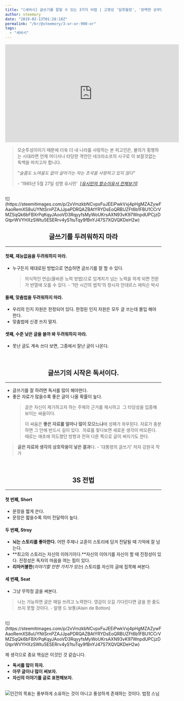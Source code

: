 ```yaml
---
title: "[세바시] 글쓰기를 잘할 수 있는 3가지 비법 | 고영성 '일취월장', '완벽한 공부법' 저자 체인지그라운드 고문 | 세바시 900회 | 글쓰기 강연 듣기"
author: steemory
date: "2019-02-13T01:28:18Z"
permalink: "/kr/@steemory/3-or-or-900-or"
tags:
  - "세바시"
---
```

<iframe width="560" height="315" src="https://www.youtube.com/embed/49aNGqK_6UU" frameborder="0" allow="accelerometer; autoplay; encrypted-media; gyroscope; picture-in-picture" allowfullscreen></iframe><br>

> 모순투성이이기 때문에 
> 더욱 더 내 나라를 사랑하는 본 피고인은, 
> 불의가 횡행하는 시대라면 언제 어디서나 타당한 격언인 
> 네크라소프의 시구로 이 보잘것없는 독백을 마치고자 합니다.
>
>*"슬픔도 노여움도 없이 살아가는 자는 조국을 사랑하고 있지 않다"*
>
> \- '1985년 5월 27일 성명 유시민' 
[*[유시민의 항소이유서 전체보기]*](https://ko.m.wikisource.org/wiki/유시민의_항소이유서)

<br>
![](https://steemitimages.com/p/2xVmzkbNCvpxFuJEEiPwkVxj4pHgMZAZywFAaoRemXS8uUYNtSrnPZAJJpaPDRQAZBAtYRYDsEoQRBUZFt6b1FBU1CCrVMZSqQk6bFBXrPqKqyJAooVD3RqyyfsMyWoUKrsAXN93vK97WnpdUPCjzDGtprWVYHXzSWtu5ESERrv4yS1tuTqy9fBnYJ47S7XQVQKDeH2w)

<br>

<center><h2>글쓰기를 두려워하지 마라</h2></center><hr>

#### 첫째, 재능없음을 두려워하지 마라.
* 누구든지 제대로된 방법으로 연습하면 글쓰기를 잘 할 수 있다.
    > 의식적인 연습(올바른 노력 방법)으로 임계치가 넘는 노력을 하게 되면 전문가 반열에 오를 수 있다. 
\- '1만 시간의 법칙'의 창시자 안데르스 에릭슨 박사

#### 둘째, 맞춤법을 두려워하지 마라.

* 우리의 인지 자원은 한정되어 있다. 한정된 인지 자원은 모두 글 쓰는데 몰입 해야 한다. 
* 맞춤법에 신경 쓰지 말자.

#### 셋째, 수준 낮은 글을 쓸까 봐 두려워하지 마라.

* 못난 글도 계속 쓰다 보면, 그중에서 잘난 글이 나온다.

<br>

<center><h2>글쓰기의 시작은 독서이다.</h2></center><hr>

* 글쓰기를 잘 하려면 독서를 많이 해야한다.
* 좋은 자료가 많을수록 좋은 글이 나올 확률이 높다.
  > 글은 자신이 제기하고자 하는 주제의 근거를 제시하고 
그 타당성을 입증해 보이는 싸움이다.
  >
  > 이 싸움은 **좋은 자료를 얼마나 많이 모으느냐**에 성패가 좌우된다.
자료가 충분하면 그 안에 반드시 길이 있다. 
자료를 찾다보면 새로운 생각이 떠오른다. 
때로는 애초에 의도했던 방향과 전혀 다른 쪽으로 글이 써지기도 한다.
>
>**글은 자료와 생각의 상호작용이 낳은 결과**다.
>\- '대통령의 글쓰기' 저자 강원국 작가

<br>

<center><h2>3S 전법</h2></center><hr>



#### 첫 번째, **Short**
* 문장을 짧게 쓴다. 
* 문장은 짧을수록 의미 전달력이 높다.

#### 두 번째, **Stroy**
* **뇌는 스토리를 좋아한다.** 어떤 주제나 교훈이 스토리에 담겨 전달될 때 기억에 잘 남는다.
* **최고의 스토리는 자신의 이야기이다.**자신의 이야기를 자신이 할 때 진정성이 있다. 진정성은 독자의 마음을 여는 힘이 있다.
* **리마커블한**(*이야기할 만한 가치가 있는*) 스토리를 자신의 글에 접목해 써본다.

#### 세  번쨰, **Seat**
* 그냥 무작정 글을 써본다.
> 나는 가능하면 글은 매일 쓰려고 노력한다. 영감이 오길 기다린다면 글을 한 줄도 쓰지 못할 것이다. - 알랭 드 보통(Alain de Botton)

<br>
![](https://steemitimages.com/p/2xVmzkbNCvpxFuJEEiPwkVxj4pHgMZAZywFAaoRemXS8uUYNtSrnPZAJJpaPDRQAZBAtYRYDsEoQRBUZFt6b1FBU1CCrVMZSqQk6bFBXrPqKqyJAooVD3RqyyfsMyWoUKrsAXN93vK97WnpdUPCjzDGtprWVYHXzSWtu5ESERrv4yS1tuTqy9fBnYJ47S7XQVQKDeH2w)

<br>

제 생각으로 중요 핵심은 이것인 것 같습니다. 
* **독서를 많이 하자.**
* **아무 글이나 많이 써보자.**
* **자신의 이야기를 글로 표현해보자.**


<br>![인간의 목표는 풍부하게 소유하는 것이 아니고 풍성하게 존재하는 것이다. 법정 스님](https://cdn.steemitimages.com/DQmd6vaePqePGh3D9nSrqwfui4HH4B6EVbnhK2yNMNQkRZL/％E1％84％89％E1％85％B3％E1％84％8F％E1％85％B3％E1％84％85％E1％85％B5％E1％86％AB％E1％84％89％E1％85％A3％E1％86％BA％202019-02-13％2010.22.58.png)